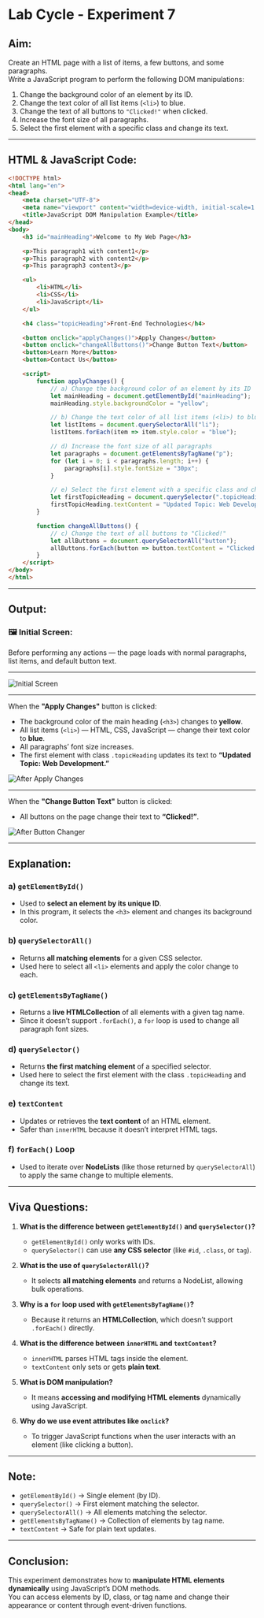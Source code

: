 # Lab Cycle - Experiment 7

## Aim:
Create an HTML page with a list of items, a few buttons, and some paragraphs.  
Write a JavaScript program to perform the following DOM manipulations:
1. Change the background color of an element by its ID.  
2. Change the text color of all list items (`<li>`) to blue.  
3. Change the text of all buttons to `"Clicked!"` when clicked.  
4. Increase the font size of all paragraphs.  
5. Select the first element with a specific class and change its text.

---

## HTML & JavaScript Code:

```html
<!DOCTYPE html>
<html lang="en">
<head>
    <meta charset="UTF-8">
    <meta name="viewport" content="width=device-width, initial-scale=1.0">
    <title>JavaScript DOM Manipulation Example</title>
</head>
<body>
    <h3 id="mainHeading">Welcome to My Web Page</h3>

    <p>This paragraph1 with content1</p>
    <p>This paragraph2 with content2</p>
    <p>This paragraph3 content3</p>

    <ul>
        <li>HTML</li>
        <li>CSS</li>
        <li>JavaScript</li>
    </ul>

    <h4 class="topicHeading">Front-End Technologies</h4>

    <button onclick="applyChanges()">Apply Changes</button>
    <button onclick="changeAllButtons()">Change Button Text</button>
    <button>Learn More</button>
    <button>Contact Us</button>

    <script>
        function applyChanges() {
            // a) Change the background color of an element by its ID
            let mainHeading = document.getElementById("mainHeading");
            mainHeading.style.backgroundColor = "yellow";

            // b) Change the text color of all list items (<li>) to blue
            let listItems = document.querySelectorAll("li");
            listItems.forEach(item => item.style.color = "blue");

            // d) Increase the font size of all paragraphs
            let paragraphs = document.getElementsByTagName("p");
            for (let i = 0; i < paragraphs.length; i++) {
                paragraphs[i].style.fontSize = "30px";
            }

            // e) Select the first element with a specific class and change its text
            let firstTopicHeading = document.querySelector(".topicHeading");
            firstTopicHeading.textContent = "Updated Topic: Web Development";
        }

        function changeAllButtons() {
            // c) Change the text of all buttons to "Clicked!"
            let allButtons = document.querySelectorAll("button");
            allButtons.forEach(button => button.textContent = "Clicked!");
        }
    </script>
</body>
</html>

```
---

## Output:

### 🖼️ Initial Screen:
Before performing any actions — the page loads with normal paragraphs, list items, and default button text.

---

![Initial Screen](./images/EXP_7.1.png)

---

When the **"Apply Changes"** button is clicked:
- The background color of the main heading (`<h3>`) changes to **yellow**.  
- All list items (`<li>`) — HTML, CSS, JavaScript — change their text color to **blue**.  
- All paragraphs’ font size increases.  
- The first element with class `.topicHeading` updates its text to **“Updated Topic: Web Development.”**

![After Apply Changes](./images/EXP_7.2.png)

---

When the **"Change Button Text"** button is clicked:
- All buttons on the page change their text to **“Clicked!”**.

![After Button Changer](./images/EXP_7.3.png)

---

## Explanation:

### a) `getElementById()`
- Used to **select an element by its unique ID**.  
- In this program, it selects the `<h3>` element and changes its background color.

### b) `querySelectorAll()`
- Returns **all matching elements** for a given CSS selector.  
- Used here to select all `<li>` elements and apply the color change to each.

### c) `getElementsByTagName()`
- Returns a **live HTMLCollection** of all elements with a given tag name.  
- Since it doesn’t support `.forEach()`, a `for` loop is used to change all paragraph font sizes.

### d) `querySelector()`
- Returns **the first matching element** of a specified selector.  
- Used here to select the first element with the class `.topicHeading` and change its text.

### e) `textContent`
- Updates or retrieves the **text content** of an HTML element.  
- Safer than `innerHTML` because it doesn’t interpret HTML tags.

### f) `forEach()` Loop
- Used to iterate over **NodeLists** (like those returned by `querySelectorAll`)  
  to apply the same change to multiple elements.

---

## Viva Questions:

1. **What is the difference between `getElementById()` and `querySelector()`?**  
   - `getElementById()` only works with IDs.  
   - `querySelector()` can use **any CSS selector** (like `#id`, `.class`, or `tag`).

2. **What is the use of `querySelectorAll()`?**  
   - It selects **all matching elements** and returns a NodeList, allowing bulk operations.

3. **Why is a `for` loop used with `getElementsByTagName()`?**  
   - Because it returns an **HTMLCollection**, which doesn’t support `.forEach()` directly.

4. **What is the difference between `innerHTML` and `textContent`?**  
   - `innerHTML` parses HTML tags inside the element.  
   - `textContent` only sets or gets **plain text**.

5. **What is DOM manipulation?**  
   - It means **accessing and modifying HTML elements** dynamically using JavaScript.

6. **Why do we use event attributes like `onclick`?**  
   - To trigger JavaScript functions when the user interacts with an element (like clicking a button).

---

## Note:
- `getElementById()` → Single element (by ID).  
- `querySelector()` → First element matching the selector.  
- `querySelectorAll()` → All elements matching the selector.  
- `getElementsByTagName()` → Collection of elements by tag name.  
- `textContent` → Safe for plain text updates.  

---

## Conclusion:
This experiment demonstrates how to **manipulate HTML elements dynamically** using JavaScript’s DOM methods.  
You can access elements by ID, class, or tag name and change their appearance or content through event-driven functions.

